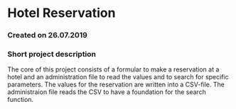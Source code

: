 # Hotel Reservation

### Created on 26.07.2019

### Short project description

The core of this project consists of a formular to make a reservation at a hotel and an administration file 
to read the values and to search for specific parameters. The values for the reservation are written into a 
CSV-file. The administraion file reads the CSV to have a foundation for the search function. 

